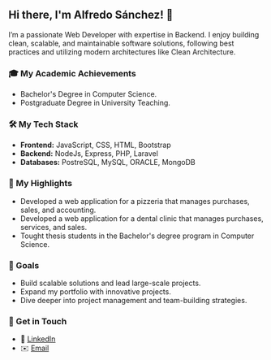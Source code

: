 

## Hi there, I'm Alfredo Sánchez! 👋

I’m a passionate Web Developer with expertise in Backend. I enjoy building clean, scalable, and maintainable software solutions, following best practices and utilizing modern architectures like Clean Architecture.
### 🎓  My Academic Achievements 
* Bachelor's Degree in Computer Science.
* Postgraduate Degree in University Teaching.

### 🛠️ My Tech Stack
* **Frontend:** JavaScript, CSS, HTML, Bootstrap
* **Backend:**  NodeJs, Express, PHP, Laravel
* **Databases:** PostreSQL, MySQL, ORACLE, MongoDB

### 🌟 My Highlights
* Developed a web application for a pizzeria that manages purchases, sales, and accounting.
* Developed a web application for a dental clinic that manages purchases, services, and sales.
* Tought thesis students in the Bachelor's degree program in Computer Science.

### 🚀 Goals
* Build scalable solutions and lead large-scale projects.
* Expand my portfolio with innovative projects.
* Dive deeper into project management and team-building strategies.


### 🤝 Get in Touch
- 🔗 [LinkedIn](www.linkedin.com/in/alfredo-sanchezg)  
- ✉️ [Email](mailto:alfredosanchez080114@gmail.com)

